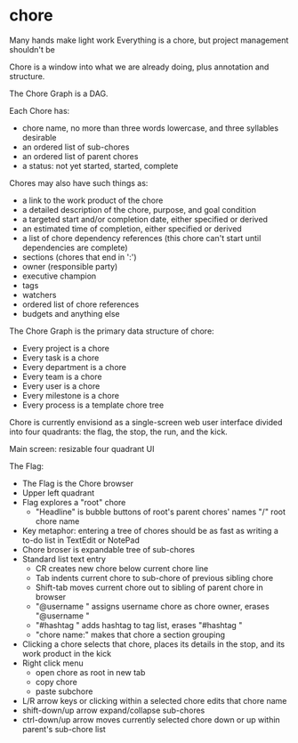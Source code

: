 # chore
Many hands make light work
Everything is a chore, but project management shouldn't be

Chore is a window into what we are already doing, plus annotation and structure.

The Chore Graph is a DAG.

Each Chore has:
  - chore name, no more than three words lowercase, and three syllables desirable
  - an ordered list of sub-chores
  - an ordered list of parent chores
  - a status: not yet started, started, complete

 Chores may also have such things as:
  - a link to the work product of the chore
  - a detailed description of the chore, purpose, and goal condition
  - a targeted start and/or completion date, either specified or derived
  - an estimated time of completion, either specified or derived
  - a list of chore dependency references (this chore can't start until dependencies are complete)
  - sections (chores that end in ':')
  - owner (responsible party)
  - executive champion
  - tags
  - watchers
  - ordered list of chore references
  - budgets and anything else

The Chore Graph is the primary data structure of chore:
  - Every project is a chore
  - Every task is a chore
  - Every department is a chore
  - Every team is a chore
  - Every user is a chore
  - Every milestone is a chore
  - Every process is a template chore tree

Chore is currently envisiond as a single-screen web user interface divided into four quadrants: the flag, the stop, the run, and the kick.

Main screen: resizable four quadrant UI

The Flag:
  - The Flag is the Chore browser
  - Upper left quadrant
  - Flag explores a "root" chore
      - "Headline" is bubble buttons of root's parent chores' names "/" root chore name 
  - Key metaphor: entering a tree of chores should be as fast as writing a to-do list in TextEdit or NotePad
  - Chore broser is expandable tree of sub-chores
  - Standard list text entry
      - CR creates new chore below current chore line
      - Tab indents current chore to sub-chore of previous sibling chore
      - Shift-tab moves current chore out to sibling of parent chore in browser
      - "@username " assigns username chore as chore owner, erases "@username "
      - "#hashtag " adds hashtag to tag list, erases "#hashtag "
      - "chore name:" makes that chore a section grouping
  - Clicking a chore selects that chore, places its details in the stop, and its work product in the kick
  - Right click menu
      - open chore as root in new tab
      - copy chore
      - paste subchore
  - L/R arrow keys or clicking within a selected chore edits that chore name
  - shift-down/up arrow expand/collapse sub-chores
  - ctrl-down/up arrow moves currently selected chore down or up within parent's sub-chore list
  
